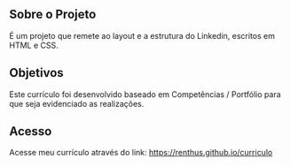 ## Sobre o Projeto
É um projeto que remete ao layout e a estrutura do Linkedin, escritos em HTML e CSS.
## Objetivos
Este currículo foi desenvolvido baseado em Competências / Portfólio para que seja evidenciado as realizações.
## Acesso
Acesse meu currículo através do link:
https://renthus.github.io/curriculo
